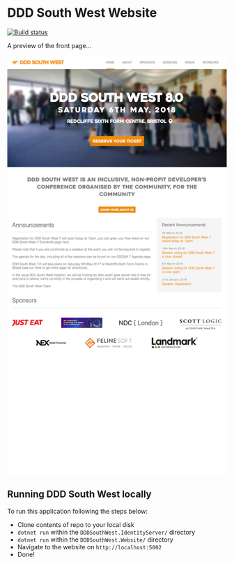 # DDD South West Website

[![Build status](https://ci.appveyor.com/api/projects/status/bq2h8brn3j1omihq?svg=true)](https://ci.appveyor.com/project/DDDSW/dddsouthwest-web)

A preview of the front page...

![preview](./preview.jpg
)


## Running DDD South West locally

To run this application following the steps below:

- Clone contents of repo to your local disk
- `dotnet run` within the `DDDSouthWest.IdentityServer/` directory
- `dotnet run` within the `DDDSouthWest.Website/` directory
- Navigate to the website on `http://localhost:5002`
- Done!
